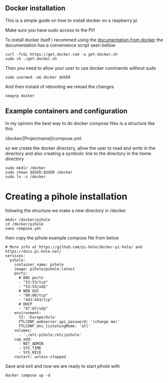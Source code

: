 ## Docker installation

This is a simple guide on how to install docker on a raspberry pi

Make sure you have sudo access to the PI!!

To install docker itself i recommed using the 
<a href="https://docs.docker.com/engine/install/">documentation from docker</a> the documentation has a convenience script seen bellow

```
curl -fsSL https://get.docker.com -o get-docker.sh
sudo sh ./get-docker.sh
```

Then you need to allow your user to use docker commands without sudo


```
sudo usermod -aG docker $USER
```

And then instaid of rebooting we reload the changes

```
newgrp docker
```

## Example containers and configuration

In my opinion the best way to do docker compose files is a structure like this

/docker/[Projectname]/compose.yml
 
so we create the docker directory, allow the user to read and write in the directory and also creating a symbolic link to the directory in the home directory 

```
sudo mkdir /docker
sudo chown $USER:$USER /docker
sudo ln -s /docker
```

# Creating a pihole installation

folowing the structure we make a new directory in /docker

```
mkdir /docker/pihole
cd /docker/pihole
nano compose.yml
```

then copy the pihole example compose file from below
```
# More info at https://github.com/pi-hole/docker-pi-hole/ and https://docs.pi-hole.net/
services:
  pihole:
    container_name: pihole
    image: pihole/pihole:latest
    ports:
      # DNS ports
      - "53:53/tcp"
      - "53:53/udp"
      # WEB GUI
      - "80:80/tcp"
      - "443:443/tcp"
      # DHCP
      - "67:67/udp"
    environment:
      TZ: 'Europe/Oslo'
      FTLCONF_webserver_api_password: '(change me)'
      FTLCONF_dns_listeningMode: 'all'
    volumes:
      - './etc-pihole:/etc/pihole'
    cap_add:
      - NET_ADMIN
      - SYS_TIME
      - SYS_NICE
    restart: unless-stopped
```

Save and exit and now we are ready to start pihole with

```
docker compose up -d
```